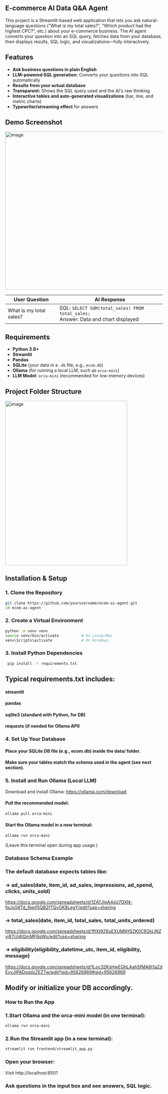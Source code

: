 
## E-commerce AI Data Q&A Agent

This project is a Streamlit-based web application that lets you ask natural-language questions ("What is my total sales?", "Which product had the highest CPC?", etc.) about your e-commerce business. The AI agent converts your question into an SQL query, fetches data from your database, then displays results, SQL logic, and visualizations—fully interactively.

## Features

- **Ask business questions in plain English**
- **LLM-powered SQL generation:** Converts your questions into SQL automatically
- **Results from your actual database**  
- **Transparent:** Shows the SQL query used and the AI's raw thinking
- **Interactive tables and auto-generated visualizations** (bar, line, and metric charts)
- **Typewriter/streaming effect** for answers

## Demo Screenshot
<img width="635" height="506" alt="image" src="https://github.com/user-attachments/assets/27570d7f-5e9a-440d-8a1f-3b2caaab3fd1" />

| User Question | AI Response |
|---------------|-------------|
| What is my total sales? | SQL: `SELECT SUM(total_sales) FROM total_sales;`<br>Answer: Data and chart displayed |

## Requirements

- **Python 3.8+**
- **Streamlit**
- **Pandas**
- **SQLite** (your data in a `.db` file, e.g., `ecom.db`)
- **Ollama** (for running a local LLM, such as `orca-mini`)
- **LLM Model**: `orca-mini` (recommended for low-memory devices)

## Project Folder Structure
<img width="390" height="526" alt="image" src="https://github.com/user-attachments/assets/91f0f193-cfe6-472c-84d7-4fd8998848a3" />


## Installation & Setup

### 1. Clone the Repository

```bash
git clone https://github.com/yourusername/ecom-ai-agent.git
cd ecom-ai-agent
```
### 2. Create a Virtual Environment
```bash
python -m venv venv
source venv/bin/activate          # On Linux/Mac
venv\Scripts\activate             # On Windows
```
### 3. Install Python Dependencies
```bash
 pip install -r requirements.txt
```
## Typical requirements.txt includes:

#### streamlit
#### pandas
#### sqlite3 (standard with Python, for DB)
#### requests (if needed for Ollama API)

### 4. Set Up Your Database
#### Place your SQLite DB file (e.g., ecom.db) inside the data/ folder.

#### Make sure your tables match the schema used in the agent (see next section).

### 5. Install and Run Ollama (Local LLM)
 Download and install Ollama: https://ollama.com/download

#### Pull the recommended model:
```bash
ollama pull orca-mini
```
#### Start the Ollama model in a new terminal:
```bash
ollama run orca-mini
```
(Leave this terminal open during app usage.)

### Database Schema Example
### The default database expects tables like:

### -> ad_sales(date, item_id, ad_sales, impressions, ad_spend, clicks, units_sold)
https://docs.google.com/spreadsheets/d/1ZATJteA4sU7DXN-fqJxG8Td_Nwif5QB2fTQvGK8LegY/edit?usp=sharing

### -> total_sales(date, item_id, total_sales, total_units_ordered)
https://docs.google.com/spreadsheets/d/1ftXt9Z6uEXUMlIHSZK0CR2kLlNZyj8TUi4lQmMF6qWo/edit?usp=sharing

### -> eligibility(eligibility_datetime_utc, item_id, eligibility, message)
https://docs.google.com/spreadsheets/d/1Loc32KsHwEGhLAahSfMA6t1aZdEvxJIPADxpdzZEZTw/edit?gid=95626969#gid=95626969

## Modify or initialize your DB accordingly.

### How to Run the App

### 1.Start Ollama and the orca-mini model (in one terminal):

```bash
ollama run orca-mini
```
### 2.Run the Streamlit app (in a new terminal):

```bash
streamlit run frontend/streamlit_app.py
```
### Open your browser:
Visit http://localhost:8501
### Ask questions in the input box and see answers, SQL logic.

